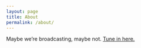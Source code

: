 ```yaml
---
layout: page
title: About
permalink: /about/
---
```


Maybe we’re broadcasting, maybe not. [Tune in here.](http://streaming.live365.com/a81963)